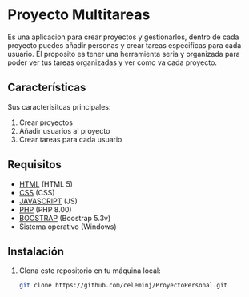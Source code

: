 # Proyecto Multitareas

Es una aplicacion para crear proyectos y gestionarlos, dentro de cada proyecto puedes añadir personas y crear tareas especificas para cada usuario.
El proposito es tener una herramienta seria y organizada para poder ver tus tareas organizadas y ver como va cada proyecto.

## Características

Sus caracterisitcas principales:
1. Crear proyectos
2. Añadir usuarios al proyecto
3. Crear tareas para cada usuario

## Requisitos

- [HTML](https://example.com) (HTML 5)
- [CSS](https://example.com) (CSS)
- [JAVASCRIPT](https://example.com) (JS)
- [PHP](https://example.com) (PHP 8.00)
- [BOOSTRAP](https://example.com) (Boostrap 5.3v)
- Sistema operativo (Windows)

## Instalación

1. Clona este repositorio en tu máquina local:
   ```bash
   git clone https://github.com/celeminj/ProyectoPersonal.git
